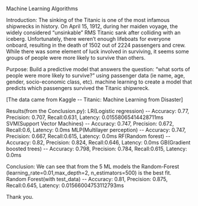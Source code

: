 Machine Learning Algorithms

Introduction:
The sinking of the Titanic is one of the most infamous shipwrecks in history.
On April 15, 1912, during her maiden voyage, the widely considered “unsinkable” RMS Titanic sank after colliding with an iceberg. Unfortunately, there weren’t enough lifeboats for everyone onboard, resulting in the death of 1502 out of 2224 passengers and crew.
While there was some element of luck involved in surviving, it seems some groups of people were more likely to survive than others.

Purpose:
Build a predictive model that answers the question: “what sorts of people were more likely to survive?” using passenger data (ie name, age, gender, socio-economic class, etc).
machine learning to create a model that predicts which passengers survived the Titanic shipwreck.

[The data came from Kaggle -- Titanic: Machine Learning from Disaster]


Results(from the Conclusion.py):
LR(Logistic regression) -- Accuracy: 0.77, Precision: 0.707, Recall:0.631, Latency: 0.01558065414428711ms
SVM(Support Vector Machines) -- Accuracy: 0.747, Precision: 0.672, Recall:0.6, Latency: 0.0ms
MLP(Multilayer perception) -- Accuracy: 0.747, Precision: 0.667, Recall:0.615, Latency: 0.0ms
RF(Random forest) -- Accuracy: 0.82, Precision: 0.824, Recall:0.646, Latency: 0.0ms
GB(Gradient boosted trees) -- Accuracy: 0.798, Precision: 0.784, Recall:0.615, Latency: 0.0ms

Conclusion:
We can see that from the 5 ML models the Random-Forest (learning_rate=0.01,max_depth=2, n_estimators=500) is the best fit. 
Random Forest(with test_data) -- Accuracy: 0.81, Precision: 0.875, Recall:0.645, Latency: 0.01566004753112793ms

Thank you.
